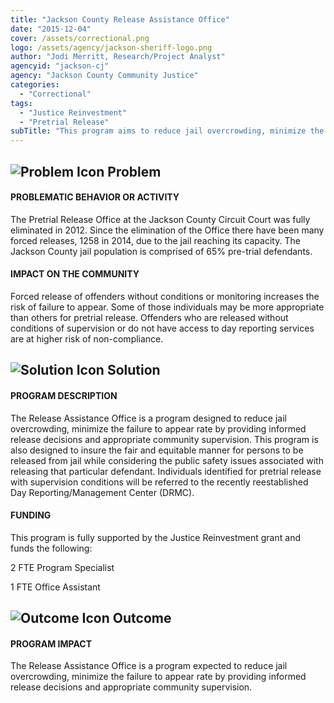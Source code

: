 ```yaml
---
title: "Jackson County Release Assistance Office"
date: "2015-12-04"
cover: /assets/correctional.png
logo: /assets/agency/jackson-sheriff-logo.png
author: "Jodi Merritt, Research/Project Analyst"
agencyid: "jackson-cj"
agency: "Jackson County Community Justice"
categories:
  - "Correctional"
tags:
  - "Justice Reinvestment"
  - "Pretrial Release"
subTitle: "This program aims to reduce jail overcrowding, minimize the failure to appear rate by providing informed release decisions and appropriate community supervision."
---
```


## ![Problem Icon](https://github.com/google/material-design-icons/raw/master/alert/1x_web/ic_error_outline_black_48dp.png "Problem") Problem

#### PROBLEMATIC BEHAVIOR OR ACTIVITY

The Pretrial Release Office at the Jackson County Circuit Court was fully eliminated in 2012. Since the elimination of the Office there have been many forced releases, 1258 in 2014, due to the jail reaching its capacity. The Jackson County jail population is comprised of 65% pre-trial defendants.

#### IMPACT ON THE COMMUNITY

Forced release of offenders without conditions or monitoring increases the risk of failure to appear. Some of those individuals may be more appropriate than others for pretrial release. Offenders who are released without conditions of supervision or do not have access to day reporting services are at higher risk of non-compliance.

## ![Solution Icon](https://github.com/google/material-design-icons/raw/master/action/1x_web/ic_lightbulb_outline_black_48dp.png "Solution") Solution

#### PROGRAM DESCRIPTION

The Release Assistance Office is a program designed to reduce jail overcrowding, minimize the failure to appear rate by providing informed release decisions and appropriate community supervision. This program is also designed to insure the fair and equitable manner for persons to be released from jail while considering the public safety issues associated with releasing that particular defendant. Individuals identified for pretrial release with supervision conditions will be referred to the recently reestablished Day Reporting/Management Center (DRMC).

#### FUNDING

This program is fully supported by the Justice Reinvestment grant and funds the following:

2 FTE Program Specialist

1 FTE Office Assistant

## ![Outcome Icon](https://github.com/google/material-design-icons/raw/master/action/1x_web/ic_view_list_black_48dp.png "Outcome") Outcome

#### PROGRAM IMPACT

The Release Assistance Office is a program expected to reduce jail overcrowding, minimize the failure to appear rate by providing informed release decisions and appropriate community supervision.
